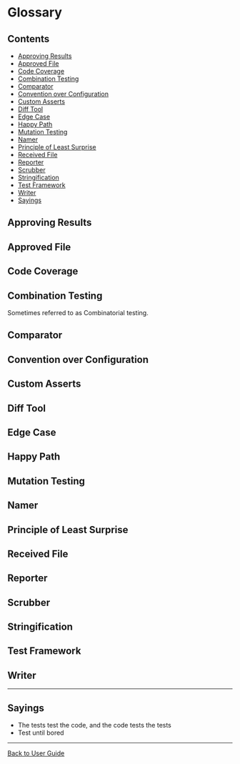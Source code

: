 <!--
GENERATED FILE - DO NOT EDIT
This file was generated by [MarkdownSnippets](https://github.com/SimonCropp/MarkdownSnippets).
Source File: /doc/mdsource/Glossary.source.md
To change this file edit the source file and then run MarkdownSnippets.
-->

<a id="top"></a>

# Glossary

<!-- toc -->
## Contents

  * [Approving Results](#approving-results)
  * [Approved File](#approved-file)
  * [Code Coverage](#code-coverage)
  * [Combination Testing](#combination-testing)
  * [Comparator](#comparator)
  * [Convention over Configuration](#convention-over-configuration)
  * [Custom Asserts](#custom-asserts)
  * [Diff Tool](#diff-tool)
  * [Edge Case](#edge-case)
  * [Happy Path](#happy-path)
  * [Mutation Testing](#mutation-testing)
  * [Namer](#namer)
  * [Principle of Least Surprise](#principle-of-least-surprise)
  * [Received File](#received-file)
  * [Reporter](#reporter)
  * [Scrubber](#scrubber)
  * [Stringification](#stringification)
  * [Test Framework](#test-framework)
  * [Writer](#writer)
  * [Sayings](#sayings)
<!-- endtoc -->


## Approving Results

## Approved File

## Code Coverage

## Combination Testing

Sometimes referred to as Combinatorial testing.

## Comparator

## Convention over Configuration  

## Custom Asserts

## Diff Tool

## Edge Case

## Happy Path

## Mutation Testing

## Namer

## Principle of Least Surprise

## Received File

## Reporter

## Scrubber

## Stringification

## Test Framework

## Writer

---

## Sayings

* The tests test the code, and the code tests the tests
* Test until bored


---

[Back to User Guide](/doc/README.md#top)
